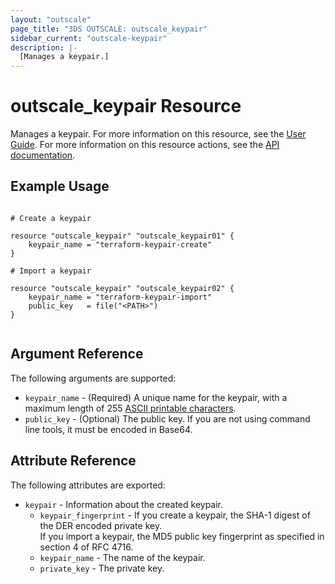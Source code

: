 ```yaml
---
layout: "outscale"
page_title: "3DS OUTSCALE: outscale_keypair"
sidebar_current: "outscale-keypair"
description: |-
  [Manages a keypair.]
---
```


# outscale_keypair Resource

Manages a keypair.
For more information on this resource, see the [User Guide](https://wiki.outscale.net/display/EN/About+Keypairs).
For more information on this resource actions, see the [API documentation](https://docs-beta.outscale.com/#3ds-outscale-api-keypair).

## Example Usage

```hcl

# Create a keypair

resource "outscale_keypair" "outscale_keypair01" {
	keypair_name = "terraform-keypair-create"
}

# Import a keypair

resource "outscale_keypair" "outscale_keypair02" {
	keypair_name = "terraform-keypair-import"
	public_key   = file("<PATH>")
}


```

## Argument Reference

The following arguments are supported:

* `keypair_name` - (Required) A unique name for the keypair, with a maximum length of 255 [ASCII printable characters](https://en.wikipedia.org/wiki/ASCII#Printable_characters).
* `public_key` - (Optional) The public key. If you are not using command line tools, it must be encoded in Base64.

## Attribute Reference

The following attributes are exported:

* `keypair` - Information about the created keypair.
  * `keypair_fingerprint` - If you create a keypair, the SHA-1 digest of the DER encoded private key.<br />
If you import a keypair, the MD5 public key fingerprint as specified in section 4 of RFC 4716.
  * `keypair_name` - The name of the keypair.
  * `private_key` - The private key.
